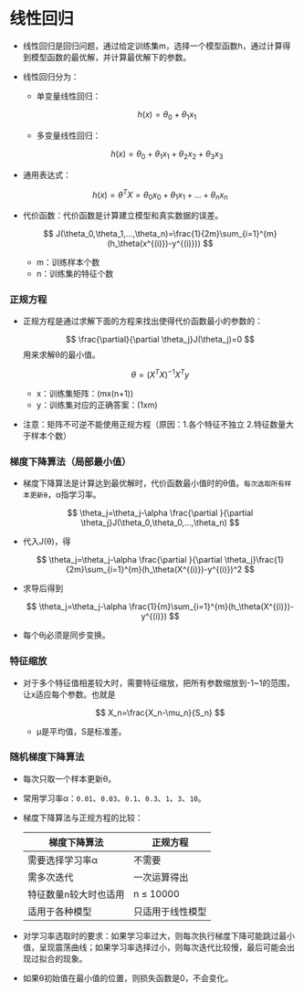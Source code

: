 # 线性回归

* 线性回归是回归问题，通过给定训练集m，选择一个模型函数h，通过计算得到模型函数的最优解，并计算最优解下的参数。

* 线性回归分为：

  * 单变量线性回归：

    $$
    h(x) = \theta_0+\theta_1x_1
    $$

  * 多变量线性回归：

    $$
    h(x) = \theta_0+\theta_1x_1+\theta_2x_2+\theta_3x_3
    $$



* 通用表达式：

  $$
  h(x) = \theta^TX=\theta_0x_0+\theta_1x_1+...+\theta_nx_n
  $$



* 代价函数：代价函数是计算建立模型和真实数据的误差。

  $$
  J(\theta_0,\theta_1,...,\theta_n)=\frac{1}{2m}\sum_{i=1}^{m}(h_\theta(x^{(i)})-y^{(i)}))
  $$

  * m：训练样本个数
  * n：训练集的特征个数

### 正规方程

* 正规方程是通过求解下面的方程来找出使得代价函数最小的参数的：

  $$
  \frac{\partial}{\partial \theta_j}J(\theta_j)=0
  $$
  用来求解θ的最小值。

  $$
  \theta=(X^TX)^{-1}X^Ty
  $$

  * x：训练集矩阵：(mx(n+1))
  * y：训练集对应的正确答案：(1xm)

* 注意：矩阵不可逆不能使用正规方程（原因：1.各个特征不独立 2.特征数量大于样本个数）

### 梯度下降算法（局部最小值）

* 梯度下降算法是计算达到最优解时，代价函数最小值时的θ值。`每次选取所有样本更新θ`，α指学习率。

  $$
  \theta_j=\theta_j-\alpha \frac{\partial }{\partial \theta_j}J(\theta_0,\theta_0,...,\theta_n)
  $$

* 代入J(θ)，得

  $$
  \theta_j=\theta_j-\alpha \frac{\partial }{\partial \theta_j}\frac{1}{2m}\sum_{i=1}^{m}(h_\theta(X^{(i)})-y^{(i)})^2
  $$

* 求导后得到

  $$
  \theta_j=\theta_j-\alpha \frac{1}{m}\sum_{i=1}^{m}(h_\theta(X^{(i)})-y^{(i)})
  $$

* 每个θj必须是同步变换。



### 特征缩放

* 对于多个特征值相差较大时，需要特征缩放，把所有参数缩放到-1~1的范围，让x适应每个参数。也就是

  $$
  X_n=\frac{X_n-\mu_n}{S_n}
  $$

  * μ是平均值，S是标准差。

### 随机梯度下降算法

* 每次只取一个样本更新θ。

* 常用学习率α：`0.01`、`0.03`、`0.1`、`0.3`、`1`、`3`、`10`。

* 梯度下降算法与正规方程的比较：

  | 梯度下降算法          | 正规方程         |
  | --------------------- | ---------------- |
  | 需要选择学习率α       | 不需要           |
  | 需多次迭代            | 一次运算得出     |
  | 特征数量n较大时也适用 | n ≤ 10000        |
  | 适用于各种模型        | 只适用于线性模型 |

* 对学习率选取时的要求：如果学习率过大，则每次执行梯度下降可能跳过最小值，呈现震荡曲线；如果学习率选择过小，则每次迭代比较慢，最后可能会出现过拟合的现象。
* 如果θ初始值在最小值的位置，则损失函数是0，不会变化。
